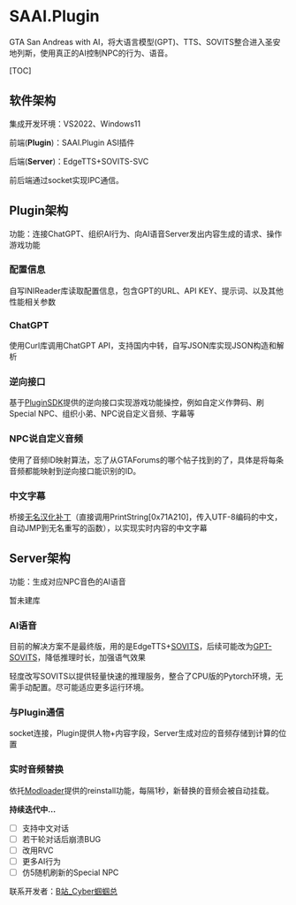 # SAAI.Plugin
GTA San Andreas with AI，将大语言模型(GPT)、TTS、SOVITS整合进入圣安地列斯，使用真正的AI控制NPC的行为、语音。

[TOC]

## 软件架构

集成开发环境：VS2022、Windows11

前端(**Plugin**)：SAAI.Plugin ASI插件 

后端(**Server**)：EdgeTTS+SOVITS-SVC 

前后端通过socket实现IPC通信。

## Plugin架构

功能：连接ChatGPT、组织AI行为、向AI语音Server发出内容生成的请求、操作游戏功能

### 配置信息

自写INIReader库读取配置信息，包含GPT的URL、API KEY、提示词、以及其他性能相关参数

### ChatGPT

使用Curl库调用ChatGPT API，支持国内中转，自写JSON库实现JSON构造和解析

### 逆向接口

基于[PluginSDK](https://github.com/DK22Pac/plugin-sdk)提供的逆向接口实现游戏功能操控，例如自定义作弊码、刷Special NPC、组织小弟、NPC说自定义音频、字幕等

### NPC说自定义音频

使用了音频ID映射算法，忘了从GTAForums的哪个帖子找到的了，具体是将每条音频都能映射到逆向接口能识别的ID。

### 中文字幕

桥接[无名汉化补丁](https://github.com/WMHHZ/VC.SA.Plugin)（直接调用PrintString[0x71A210]，传入UTF-8编码的中文，自动JMP到无名重写的函数），以实现实时内容的中文字幕

## Server架构

功能：生成对应NPC音色的AI语音

暂未建库

### AI语音

目前的解决方案不是最终版，用的是EdgeTTS+[SOVITS](https://github.com/svc-develop-team/so-vits-svc)，后续可能改为[GPT-SOVITS](https://github.com/RVC-Boss/GPT-SoVITS)，降低推理时长，加强语气效果

轻度改写SOVITS以提供轻量快速的推理服务，整合了CPU版的Pytorch环境，无需手动配置。尽可能适应更多运行环境。

### 与Plugin通信

socket连接，Plugin提供人物+内容字段，Server生成对应的音频存储到计算的位置

### 实时音频替换

依托[Modloader](https://github.com/thelink2012/modloader)提供的reinstall功能，每隔1秒，新替换的音频会被自动挂载。



**持续迭代中…**

- [ ] 支持中文对话
- [ ] 若干轮对话后崩溃BUG
- [ ] 改用RVC
- [ ] 更多AI行为
- [ ] 仿5随机刷新的Special NPC

联系开发者：[B站_Cyber蝈蝈总](https://space.bilibili.com/37706580)
